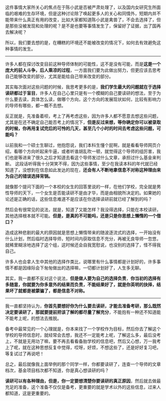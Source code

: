 <p>这件事情大家所关心的焦点在于陈小武是否被严肃处理了，以及国内女研究生所面临的艰难的生存环境，但是这种讨论除了唤起更多人的关心和同情外，短期内并不能带来什么真正有用的改变，比如大家都知道陈小武是禽兽了，不会去选择了，但是那些没被发现和处理的呢？是不是也要等事情发生了，保留好了证据，出了国再去解决呢？</p><p>所以，我们要去想的是，在糟糕的环境还不能被改变的情况下，如何去有效避免这种事情的发生。</p><hr/><p>许多人都在探讨改变目前这种导师体制的可能性，这不是没有可能，而是<b>这是一个庞大的前人斗争，后人乘凉的过程</b>，一方面我们要为此做出努力，但更应该去思考自己能够改变的部分，尤其是能给自己带来改变的部分。</p><p>其实每次面对这些问题的时候，我思考更多的是，<b>我们学生最大的问题就在于选择读研都过于盲目</b>，许多人在自己心里只是有一个模糊的自己要读研的想法，至于为什么要去读，具体怎么读，做哪个方向，这个方向的发展现状如何，比较有影响力的导师有哪些，都一概不去想。</p><p>反正就是，先准备着呗，考上了再考虑这些，因为许多人都不愿意去想这些问题，尤其是在还不确定自己能否考上的情况下，<b>但是反过来想，等你确定你可以被录取的时候，你再用复试完后的可怜的几天，甚至几个小时的时间去考虑这些问题，可能吗？</b></p><p>以前我和一个硕士生聊过，他抱怨说，我们本科生懂个屁啊，就是看看导师网页介绍，看哪个方向听起来牛逼，或者听谁胡乱吹一顿，就觉得这个导师的组厉害，我们也是等进来了很久之后才知道去看这个导师发过什么文章，承担过什么基金来判断。   这段话听得我十分哭笑不得，因为这些事情，至少在我读本科的年代就已经知道了，没想到在信息如此发达的现在，<b>还会有人不断地拿信息不对称这种理由来为自己的错误选择背锅。</b></p><p>就像那个提问下面的一个本校的女生的回答里说的一样，在他们学校，完全就是男性导师的天下，一个女生是否能读研不是由才华，而是由相貌所决定的。如果她的论述是正确的话，这些信息难道不是应该在你选择读研前就已经了解到的吗？</p><p>然后会有很常见的说法，就是，知道了又能怎样？我没得选择，只能在本校读研，其他选择根本就不可能。<b>但是，是真的不可能吗，还是只是你思想上懒惰的一个借口？</b></p><p>造成这种悲剧的最大的原因就是思想上懒惰带来的随波逐流式的选择，一开始没有什么计划，然后临时选择导师，短时间内获取信息不充分，再被无良导师一忽悠，就稀里糊涂地选择了这个组，这时候还会自我宽慰说，也没别的选择了，怪不得我自己。</p><p>许多人也会拿人生中其他的选择作类比，说哪里有什么事情都是计划好的，许多事情不都是因缘际会下匆匆做出的选择嘛，一切都计划好了，人生多无聊。</p><p>其实，我一直都不反对这个说法，<b>但是做人要为自己的选择负责</b>，<b>你当初的选择有多随意，你就要为你多意外的结果而负责，不能结果好了，就是你英明的抉择，结果坏了就都是被蒙骗了，都是信息不对称。</b></p><hr/><p>我一直都坚持认为，<b>你首先要想好你为什么要去读研，才能去准备考研，那么既然决定要读研了，那就要提前把该了解的都尽量了解充分</b>，不能抱有一种还不知道能不能考上呢，的想法去推脱。</p><p>备考中最常见的一个心理就是，你本来找了一个学校作为目标，然后你去了解这个学校的导师信息时，就经常会去想，我还不一定能考上呢，了解这么多，最后没考上，不就是无用功了嘛，要不再去看看备胎学校的信息吧，然后又心想，万一我考上了呢，就在这种思想反复中觉得，哎呀，好烦，不想这些了，还是好好复习吧，等复试过了再说吧！</p><p>总之，最后就像我上面举例的那个同学一样，你都要读研了，连查一个导师的文章档次，基金项目档次都不知道，你是真心想读研的吗？</p><p><b>读研可以有各种理由，但是，你一定要想清楚你要读研的真正原因</b>，然后就去做最充足的准备，这个准备不仅仅是备考，更重要的就是学术以外的这些信息，过来人都知道，这是更重要的。</p>